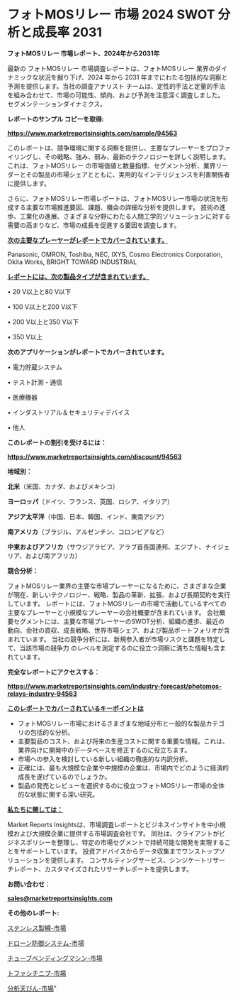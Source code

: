 # フォトMOSリレー 市場 2024 SWOT 分析と成長率 2031

<strong>フォトMOSリレー 市場レポート、2024年から2031年</strong>

最新の フォトMOSリレー 市場調査レポートは、フォトMOSリレー 業界のダイナミックな状況を掘り下げ、2024 年から 2031 年までにわたる包括的な洞察と予測を提供します。当社の調査アナリスト チームは、定性的手法と定量的手法を組み合わせて、市場の可能性、傾向、および予測を注意深く調査しました。 セグメンテーションダイナミクス。



<strong>レポートのサンプル コピーを取得:</strong> <a href=https://www.marketreportsinsights.com/sample/94563>

<strong><u>https://www.marketreportsinsights.com/sample/94563</u></strong></a>

このレポートは、競争環境に関する洞察を提供し、主要なプレーヤーをプロファイリングし、その戦略、強み、弱み、最新のテクノロジーを詳しく説明します。 これは、フォトMOSリレー の市場価値と数量指標、セグメント分析、業界リーダーとその製品の市場シェアとともに、実用的なインテリジェンスを利害関係者に提供します。

さらに、フォトMOSリレー市場レポートは、フォトMOSリレー市場の状況を形成する主要な市場推進要因、課題、機会の詳細な分析を提供します。 技術の進歩、工業化の進展、さまざまな分野にわたる人間工学的ソリューションに対する需要の高まりなど、市場の成長を促進する要因を調査します。



<strong><u>次の主要なプレーヤーがレポートでカバーされています。</u></strong>

Panasonic, OMRON, Toshiba, NEC, IXYS, Cosmo Electronics Corporation, Okita Works, BRIGHT TOWARD INDUSTRIAL



<strong><u><b>レポートには、次の製品タイプが含まれています。</b></u></strong>

• 20 V以上と80 V以下

• 100 V以上と200 V以下

• 200 V以上と350 V以下

• 350 V以上



<strong><b>次のアプリケーションがレポートでカバーされています。</b></strong>

• 電力貯蔵システム

• テスト計測・通信

• 医療機器

• インダストリアル＆セキュリティデバイス

• 他人



<strong><b>このレポートの割引を受けるには：</b></strong><a href=https://www.marketreportsinsights.com/discount/94563>

<strong><u>https://www.marketreportsinsights.com/discount/94563</u></strong></a>



<strong>地域別：</strong>



<strong>北米</strong>（米国、カナダ、およびメキシコ）



<strong>ヨーロッパ</strong>（ドイツ、フランス、英国、ロシア、イタリア）



<strong>アジア太平洋</strong>（中国、日本、韓国、インド、東南アジア）



<strong>南アメリカ</strong>（ブラジル、アルゼンチン、コロンビアなど）



<strong>中東およびアフリカ</strong>（サウジアラビア、アラブ首長国連邦、エジプト、ナイジェリア、および南アフリカ）



<strong>競合分析：</strong>

フォトMOSリレー業界の主要な市場プレーヤーになるために、さまざまな企業が現在、新しいテクノロジー、戦略、製品の革新、拡張、および長期契約を実行しています。 レポートには、フォトMOSリレーの市場で活動しているすべての主要なプレーヤーと小規模なプレーヤーの会社概要が含まれています。 会社概要セグメントには、主要な市場プレーヤーのSWOT分析、組織の進歩、最近の動向、会社の買収、成長戦略、世界市場シェア、および製品ポートフォリオが含まれています。 当社の競争分析には、新規参入者が市場リスクと課題を特定して、当該市場の競争力 のレベルを測定するのに役立つ洞察に満ちた情報も含まれています。



<strong>完全なレポートにアクセスする</strong>：

<a href=https://www.marketreportsinsights.com/industry-forecast/photomos-relays-industry-94563>

<strong><u>https://www.marketreportsinsights.com/industry-forecast/photomos-relays-industry-94563</u></strong></a>



<strong><u><b>このレポートでカバーされているキーポイントは</b></u></strong>
<ul>
  <li>フォトMOSリレー市場におけるさまざまな地域分布と一般的な製品カテゴリの包括的な分析。</li>
  <li>主要製品のコスト、および将来の生産コストに関する重要な情報。これは、業界向けに開発中のデータベースを修正するのに役立ちます。</li>
  <li>市場への参入を検討している新しい組織の徹底的な内訳分析。</li>
  <li>正確には、最も大規模な企業や中規模の企業は、市場内でどのように経済的成長を遂げているのでしょうか。</li>
  <li>製品の発売とレビューを選択するのに役立つフォトMOSリレー市場の全体的な状態に関する深い研究。</li>
</ul>


<strong><u><b>私たちに関しては：</b></u></strong>

Market Reports Insightsは、市場調査レポートとビジネスインサイトを中小規模および大規模企業に提供する市場調査会社です。 同社は、クライアントがビジネスポリシーを整理し、特定の市場セグメントで持続可能な開発を実現することをサポートしています。 投資アドバイスからデータ収集までワンストップソリューションを提供します。 コンサルティングサービス、シンジケートリサーチレポート、カスタマイズされたリサーチレポートを提供します。



<strong><b>お問い合わせ</b></strong>：

<a href=mailto:sales@marketreportsinsights.com>

<strong><u>sales@marketreportsinsights.com</u></strong></a>



<strong>その他のレポート:</strong>

<a href=https://www.linkedin.com/pulse/ステンレス製樽-市場-2023-新興市場-将来の動向と市場需要-2030-jkdnf/>ステンレス製樽-市場</a>

<a href=https://www.linkedin.com/pulse/ドローン防御システム-市場-2023-総合分析と事業成長戦略-2030-0zcvf/>ドローン防御システム-市場</a>

<a href=https://www.linkedin.com/pulse/チューブベンディングマシン-市場-2023-競争分析と事業成長-2030-634nf/>チューブベンディングマシン-市場</a>

<a href=https://www.linkedin.com/pulse/トファシチニブ-市場-2023-総利益と主要ベンダー-2030-trendsetters-testimonials-360-anal-dzkvf/>トファシチニブ-市場</a>

<a href=https://www.linkedin.com/pulse/分析天びん-市場-2023-swot-分析と成長率-2030-data-dive-discoveries-24-analysis-g9gcc/>分析天びん-市場</a>"
